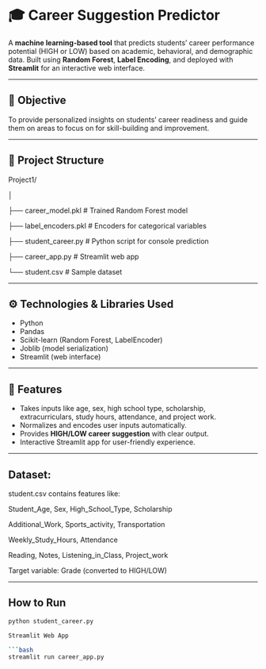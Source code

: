 # 🎓 Career Suggestion Predictor

A **machine learning-based tool** that predicts students’ career performance potential (HIGH or LOW) based on academic, behavioral, and demographic data. Built using **Random Forest**, **Label Encoding**, and deployed with **Streamlit** for an interactive web interface.

---

## 🧠 Objective

To provide personalized insights on students’ career readiness and guide them on areas to focus on for skill-building and improvement.

---

## 📂 Project Structure

Project1/

│

├── career_model.pkl # Trained Random Forest model

├── label_encoders.pkl # Encoders for categorical variables

├── student_career.py # Python script for console prediction

├── career_app.py # Streamlit web app

└── student.csv # Sample dataset 


---

## ⚙️ Technologies & Libraries Used

- Python 
- Pandas  
- Scikit-learn (Random Forest, LabelEncoder)  
- Joblib (model serialization)  
- Streamlit (web interface)  

---

## 📝 Features

- Takes inputs like age, sex, high school type, scholarship, extracurriculars, study hours, attendance, and project work.  
- Normalizes and encodes user inputs automatically.  
- Provides **HIGH/LOW career suggestion** with clear output.  
- Interactive Streamlit app for user-friendly experience.  

--- 
## Dataset: 

student.csv contains features like:

Student_Age, Sex, High_School_Type, Scholarship

Additional_Work, Sports_activity, Transportation 

Weekly_Study_Hours, Attendance

Reading, Notes, Listening_in_Class, Project_work

Target variable: Grade (converted to HIGH/LOW) 

---

## How to Run

```bash
python student_career.py

Streamlit Web App

```bash
streamlit run career_app.py 



